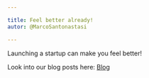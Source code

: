```yaml
---

title: Feel better already!
autor: @MarcoSantonastasi

---
```


Launching a startup can make you feel better!

Look into our blog posts here:
[Blog](/blog)
